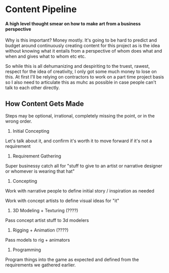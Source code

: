 # Content Pipeline

#### A high level thought smear on how to make art from a business perspective

Why is this important? Money mostly. It's going to be hard to predict and budget around continuously creating content for this project as is the idea without knowing what it entails from a perspective of whom does what and when and gives what to whom etc etc.

So while this is all dehumanizing and despiriting to the truest, rawest, respect for the idea of creativity, I only got some much money to lose on this. At first I'll be relying on contractors to work on a part time project basis so I also need to articulate this as muhc as possible in case people can't talk to each other directly.

## How Content Gets Made

Steps may be optional, irrational, completely missing the point, or in the wrong order.

1. Initial Concepting

  Let's talk about it, and confirm it's worth it to move forward if it's not a requirement

1. Requirement Gathering

  Super businessy catch all for "stuff to give to an artist or narrative designer or whomever is wearing that hat"

1. Concepting

  Work with narrative people to define initial story / inspiration as needed

  Work with concept artists to define visual ideas for "it"

1. 3D Modeling + Texturing (????)

  Pass concept artist stuff to 3d modelers

1. Rigging + Animation (????)

  Pass models to rig + animators

1. Programming

  Program things into the game as expected and defined from the requirements we gathered earlier.
